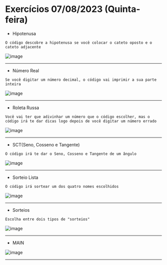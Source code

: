 # Exercícios 07/08/2023 (Quinta-feira)
- Hipotenusa
  
```O código descobre a hipotenusa se você colocar o cateto oposto e o cateto adjacente```

![image](https://github.com/BigBraim/exercicio-07-08/assets/79224234/7d44ea59-136c-45ea-9c47-37c677ad74f5)

***

- Número Real
  
```Se você digitar um número decimal, o código vai imprimir a sua parte inteira ```

![image](https://github.com/BigBraim/exercicio-07-08/assets/79224234/c72c87f1-6a79-4dbe-9126-7ad2dfa314bc)

***

- Roleta Russa

```Você vai ter que adivinhar um número que o código escolher, mas o código irá te dar dicas logo depois de você digitar um número errado ```

![image](https://github.com/BigBraim/exercicio-07-08/assets/79224234/9b8ee2e5-67f9-42d2-ae1b-f3bc6e35a2ff)

***

- SCT(Seno, Cosseno e Tangente)

```O código irá te dar o Seno, Cosseno e Tangente de um ângulo ```

![image](https://github.com/BigBraim/exercicio-07-08/assets/79224234/1c926950-fd8e-4afa-8ac0-2b78c8f8e6f4)

***

- Sorteio Lista

```O código irá sortear um dos quatro nomes escolhidos ```

![image](https://github.com/BigBraim/exercicio-07-08/assets/79224234/aec0fcc1-fd48-4170-af80-0c15a843771e)

***

- Sorteios

```Escolha entre dois tipos de "sorteios" ```

![image](https://github.com/BigBraim/exercicio-07-08/assets/79224234/da3e81ba-e06c-44d1-842a-0b5c0020001e)

***

- MAIN


![image](https://github.com/BigBraim/exercicio-07-08/assets/79224234/4608568f-5d5b-48f4-b003-0c524f9fb5b5)

***
